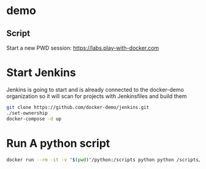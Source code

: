 # demo

## Script

Start a new PWD session: https://labs.play-with-docker.com

# Start Jenkins

Jenkins is going to start and is already connected to the docker-demo organization so it will scan for projects with Jenkinsfiles and build them

```bash
git clone https://github.com/docker-demo/jenkins.git
./set-ownership
docker-compose -d up
```

# Run A python script

```bash
docker run --rm -it -v "$(pwd)"/python:/scripts python python /scripts/hello.py
```